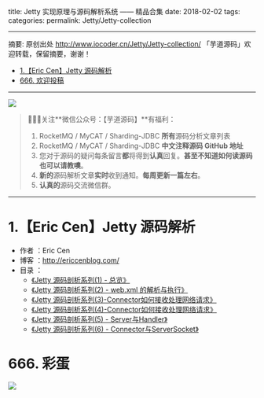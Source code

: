 title: Jetty 实现原理与源码解析系统 —— 精品合集
date: 2018-02-02
tags:
categories:
permalink: Jetty/Jetty-collection

-------

摘要: 原创出处 http://www.iocoder.cn/Jetty/Jetty-collection/ 「芋道源码」欢迎转载，保留摘要，谢谢！

- [1.【Eric Cen】Jetty 源码解析](http://www.iocoder.cn/Jetty/Jetty-collection/)
- [666. 欢迎投稿](http://www.iocoder.cn/Jetty/Jetty-collection/)

-------

![](http://www.iocoder.cn/images/common/wechat_mp_2018_05_18.jpg)

> 🙂🙂🙂关注**微信公众号：【芋道源码】**有福利：
> 1. RocketMQ / MyCAT / Sharding-JDBC **所有**源码分析文章列表
> 2. RocketMQ / MyCAT / Sharding-JDBC **中文注释源码 GitHub 地址**
> 3. 您对于源码的疑问每条留言**都**将得到**认真**回复。**甚至不知道如何读源码也可以请教噢**。
> 4. **新的**源码解析文章**实时**收到通知。**每周更新一篇左右**。  
> 5. **认真的**源码交流微信群。

-------

# 1.【Eric Cen】Jetty 源码解析

* 作者 ：Eric Cen
* 博客 ：http://ericcenblog.com/
* 目录 ：
    * [《Jetty 源码剖析系列(1) - 总览》](http://www.iocoder.cn/Jetty/EricCen/intro)
    * [《Jetty 源码剖析系列(2) - web.xml 的解析与执行》](http://www.iocoder.cn/Jetty/EricCen/web-xmlde-jie-xi-yu-zhi-xing)
    * [《Jetty 源码剖析系列(3)-Connector如何接收处理网络请求》](http://www.iocoder.cn/Jetty/EricCen/connectorru-he-jie-shou-wang-luo-qing-qiu)
    * [《Jetty 源码剖析系列(4)-Connector如何接收处理网络请求》](http://www.iocoder.cn/Jetty/EricCen/connectorru-he-jie-shou-chu-li-wang-luo-qing-qiu)
    * [《Jetty 源码剖析系列(5) - Server与Handler》](http://www.iocoder.cn/Jetty/EricCen/server-yu-handler)
    * [《Jetty 源码剖析系列(6) - Connector与ServerSocket》](http://www.iocoder.cn/Jetty/EricCen/connector-yu-server-socket)

# 666. 彩蛋

![](http://www.iocoder.cn/images/common/zsxq/01.png)

